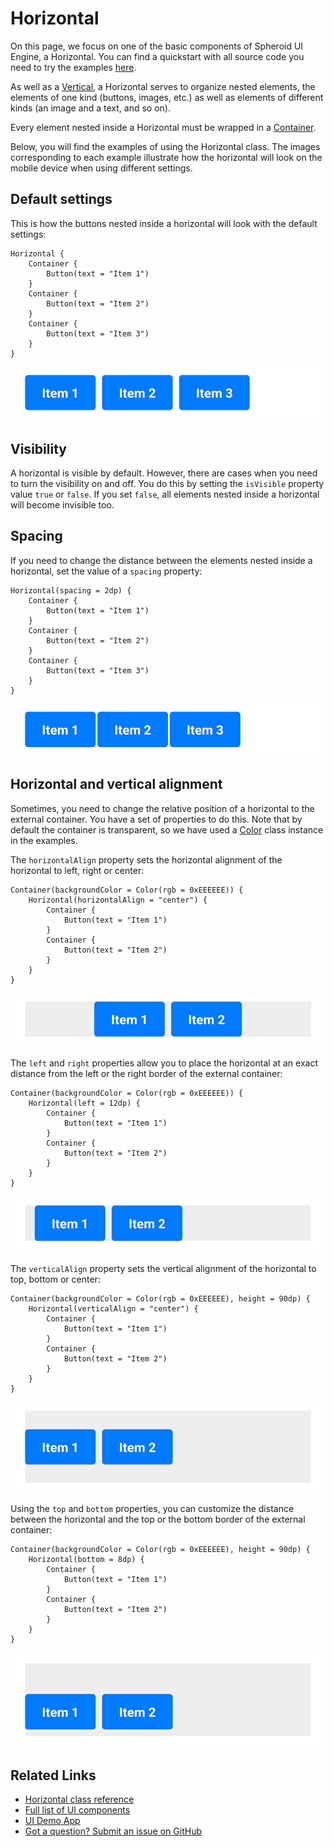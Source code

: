 # Horizontal

On this page, we focus on one of the basic components of Spheroid UI Engine, a Horizontal.
You can find a quickstart with all source code you need to try the examples 
[here](https://github.com/SpheroidUniverse/SpheroidScript/tree/master/examples/UI).

As well as a [Vertical](vertical.md), a Horizontal
serves to organize nested elements, the elements of one kind (buttons, images, etc.)
as well as elements of different kinds (an image and a text, and so on).

Every element nested inside a Horizontal must be wrapped in a 
[Container](container.md).

Below, you will find the examples of using the Horizontal class.
The images corresponding to each example illustrate how the horizontal will look 
on the mobile device when using different settings.

## Default settings

This is how the buttons nested inside a horizontal will look with the default settings: 

```
Horizontal {
    Container {
        Button(text = "Item 1")
    }
    Container {
        Button(text = "Item 2")
    }
    Container {
        Button(text = "Item 3")
    }
}
```

![](../images/ui/horizontal/horizontal-default.png)

## Visibility

A horizontal is visible by default.
However, there are cases when you need to turn the visibility on and off. 
You do this by setting the `isVisible` property value `true` or `false`. If you set `false`,
all elements nested inside a horizontal will become invisible too.

## Spacing

If you need to change the distance between the elements nested inside a horizontal,
set the value of a `spacing` property:

```
Horizontal(spacing = 2dp) {
    Container {
        Button(text = "Item 1")
    }
    Container {
        Button(text = "Item 2")
    }
    Container {
        Button(text = "Item 3")
    }
}
```

![](../images/ui/horizontal/horizontal-spacing.png)

## Horizontal and vertical alignment

Sometimes, you need to change the relative position of a horizontal to the external container.
You have a set of properties to do this. Note that by default the container is transparent, 
so we have used a [Color](../reference/spheroid.client.ui/-color/index.md) 
class instance in the examples.

The `horizontalAlign` property sets the horizontal alignment of the horizontal
to left, right or center:

```
Container(backgroundColor = Color(rgb = 0xEEEEEE)) {
    Horizontal(horizontalAlign = "center") {
        Container {
            Button(text = "Item 1")
        }
        Container {
            Button(text = "Item 2")
        }
    }
}
```

![](../images/ui/horizontal/horizontal-horizontal-alignment.png)

The `left` and `right` properties allow you to place the horizontal 
at an exact distance from the left or the right border of the external container:

```
Container(backgroundColor = Color(rgb = 0xEEEEEE)) {
    Horizontal(left = 12dp) {
        Container {
            Button(text = "Item 1")
        }
        Container {
            Button(text = "Item 2")
        }
    }
}
```

![](../images/ui/horizontal/horizontal-left.png)

The `verticalAlign` property sets the vertical alignment of the horizontal
to top, bottom or center:

```
Container(backgroundColor = Color(rgb = 0xEEEEEE), height = 90dp) {
    Horizontal(verticalAlign = "center") {
        Container {
            Button(text = "Item 1")
        }
        Container {
            Button(text = "Item 2")
        }
    }
}
```

![](../images/ui/horizontal/horizontal-vertical-alignment.png)

Using the `top` and `bottom` properties, you can customize 
the distance between the horizontal and the top or the bottom border of the external container:

```
Container(backgroundColor = Color(rgb = 0xEEEEEE), height = 90dp) {
    Horizontal(bottom = 8dp) {
        Container {
            Button(text = "Item 1")
        }
        Container {
            Button(text = "Item 2")
        }
    }
}
```

![](../images/ui/horizontal/horizontal-bottom.png)

## Related Links

- [Horizontal class reference](../reference/spheroid.client.ui/-horizontal/index.md)
- [Full list of UI components](index.md)
- [UI Demo App](https://github.com/SpheroidUniverse/SpheroidScript/tree/master/examples/UI)
- [Got a question? Submit an issue on GitHub](../submit-an-issue.md)